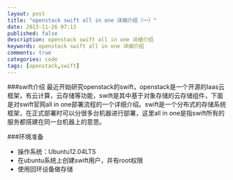 ```yaml
---
layout: post
title: "openstack swift all in one 详细介绍（一）"
date: 2013-11-26 07:13
published: false
description: openstack swift all in one 详细介绍
keywords: openstack swift all in one 详细介绍
comments: true
categories: code
tags: [openstack,swift]
---
```


###swift介绍
最近开始研究openstack的swift，openstack是一个开源的Iaas云框架，有云计算，云存储等功能，swift是其中基于对象存储的云存储组件，下面是对swift官网all in one部署流程的一个详细介绍。swift是一个分布式的存储系统框架，在正式部署时可以分很多台机器进行部署，这里all in one是指swift所有的服务都搭建在同一台机器上的意思。  
  
###环境准备
- 操作系统：Ubuntu12.04LTS
- 在ubuntu系统上创建swift用户，并有root权限
- 使用回环设备做存储
  


